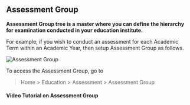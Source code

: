 ## Assessment Group

**Assessment Group tree is a master where you can define the hierarchy for examination conducted in your education institute.**

For example, if you wish to conduct an assessment for each Academic Term within an Academic Year, then setup Assessment Group as follows.

![Assessment Group](https://docs.erpnext.com/files/education-assessment-group.png)

To access the Assessment Group, go to

> Home > Education > Assessment > Assessment Group

#### Video Tutorial on Assessment Group